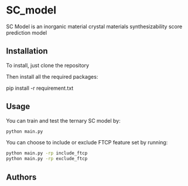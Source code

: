 # SC_model

SC Model is an inorganic material crystal materials synthesizability score prediction model


## Installation

To install, just clone the repository

Then install all the required packages:

pip install -r requirement.txt


## Usage

You can train and test the ternary SC model by:

```bash
python main.py
```

You can choose to include or exclude FTCP feature set by running:

```bash
python main.py -rp include_ftcp
python main.py -rp exclude_ftcp
```

   

## Authors

